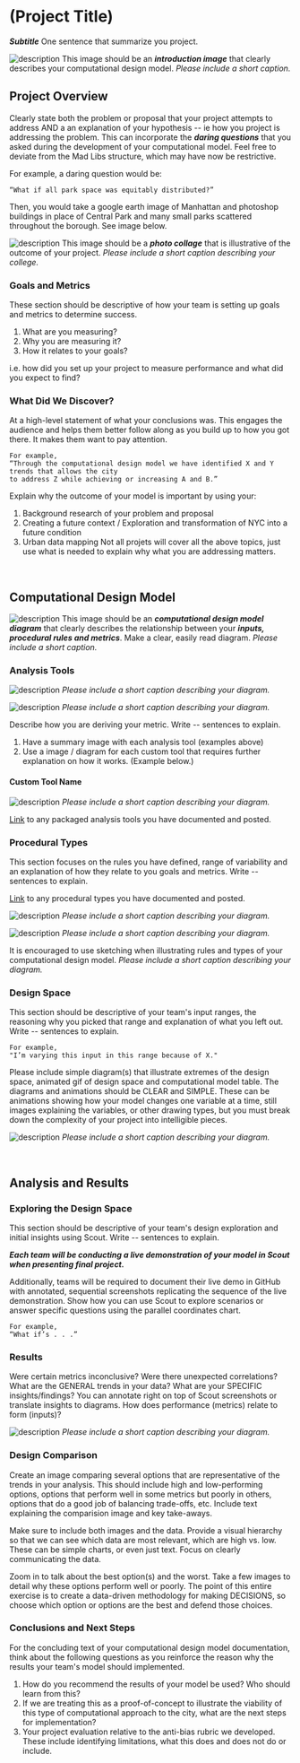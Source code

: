 # (Project Title)

***Subtitle*** One sentence that summarize you project.

![description](../images/Final_Project_Temple_Intro_Image.png)
This image should be an ***introduction image*** that clearly describes your computational design model.
*Please include a short caption.*

## Project Overview

Clearly state both the problem or proposal that your project attempts to address AND a an explanation of your hypothesis -- ie how you project is addressing the problem. This can incorporate the ***daring questions*** that you asked during the development of your computational model. Feel free to deviate from the Mad Libs structure, which may have now be restrictive.

For example, a daring question would be:

```
“What if all park space was equitably distributed?”
```

Then, you would take a google earth image of Manhattan and photoshop buildings in place of Central Park and many small parks scattered throughout the borough. See image below.


![description](../images/Final_Project_Temple_Collage_Image.jpg)
This image should be a ***photo collage*** that is illustrative of the outcome of your project.
*Please include a short caption describing your college.*


### Goals and Metrics

These section should be descriptive of how your team is setting up goals and metrics to determine success.

1. What are you measuring?
1. Why you are measuring it?
1. How it relates to your goals?

i.e. how did you set up your project to measure performance and what did you expect to find?

### What Did We Discover?

At a high-level statement of what your conclusions was. This engages the audience and helps them better follow along as you build up to how you got there. It makes them want to pay attention.


```
For example,
“Through the computational design model we have identified X and Y trends that allows the city
to address Z while achieving or increasing A and B.”
```

Explain why the outcome of your model is important by using your:
1. Background research of your problem and proposal
1. Creating a future context / Exploration and transformation of NYC into a future condition
1. Urban data mapping
Not all projets will cover all the above topics, just use what is needed to explain why what you are addressing matters.

<br />

## Computational Design Model

![description](../images/PT_CompDesignModelDiagram.png)
This image should be an ***computational design model diagram*** that clearly describes the relationship between your ***inputs, procedural rules and metrics***. Make a clear, easily read diagram.
*Please include a short caption.*


### Analysis Tools
![description](../images/PT_SummaryAnalysisTool.png)
*Please include a short caption describing your diagram.*

![description](../images/PT_AnalysisToolSummary.png)
*Please include a short caption describing your diagram.*

Describe how you are deriving your metric. Write -- sentences to explain.

1. Have a summary image with each analysis tool (examples above)
1. Use a image / diagram for each custom tool that requires further explanation on how it works. (Example below.)

#### Custom Tool Name
![description](../images/PT_ExampleToolExplanation.png)
*Please include a short caption describing your diagram.*

[Link](https://github.com/XIM-GSAPP/XIM-GSAPP-Fa20/tree/main/src/tools) to any packaged analysis tools you have documented and posted.



### Procedural Types

This section focuses on the rules you have defined, range of variability and an explanation of how they relate to you goals and metrics. Write -- sentences to explain.

[Link](https://github.com/XIM-GSAPP/XIM-GSAPP-Fa20/tree/main/src/types) to any procedural types you have documented and posted.

![description](../images/PT_DiagramProceduralType.png)
*Please include a short caption describing your diagram.*

![description](../images/PT_DiagramProceduralTypeSketch.png)
*Please include a short caption describing your diagram.*

It is encouraged to use sketching when illustrating rules and types of your computational design model.
*Please include a short caption describing your diagram.*


### Design Space

This section should be descriptive of your team's input ranges, the reasoning why you picked that range and explanation of what you left out. Write -- sentences to explain.

```
For example,
"I’m varying this input in this range because of X."
```

Please include simple diagram(s) that illustrate extremes of the design space, animated gif of design space and computational model table. The diagrams and animations should be CLEAR and SIMPLE. These can be animations showing how your model changes one variable at a time, still images explaining the variables, or other drawing types, but you must break down the complexity of your project into intelligible pieces.



![description](../images/PT_DiagramRangeInput.png)
*Please include a short caption describing your diagram.*

<br />

## Analysis and Results

### Exploring the Design Space

This section should be descriptive of your team's design exploration and initial insights using Scout. Write -- sentences to explain.

***Each team will be conducting a live demonstration of your model in Scout when presenting final project.***

Additionally, teams will be required to document their live demo in GitHub with annotated, sequential screenshots replicating the sequence of the live demonstration. Show how you can use Scout to explore scenarios or answer specific questions using the parallel coordinates chart.

```
For example,
“What if’s . . .”
```

### Results

Were certain metrics inconclusive? Were there unexpected correlations? What are the GENERAL trends in your data? What are your SPECIFIC insights/findings? You can annotate right on top of Scout screenshots or translate insights to diagrams. How does performance (metrics) relate to form (inputs)?

![description](../images/PT_PerformanceSummarySlide.png)
*Please include a short caption describing your diagram.*

### Design Comparison

Create an image comparing several options that are representative of the trends in your analysis. This should include high and low-performing options, options that perform well in some metrics but poorly in others, options that do a good job of balancing trade-offs, etc. Include text explaining the comparision image and key take-aways.

Make sure to include both images and the data. Provide a visual hierarchy so that we can see which data are most relevant, which are high vs.  low. These can be simple charts, or even just text. Focus on clearly communicating the data. 

Zoom in to talk about the best option(s) and the worst. Take a few images to detail why these options perform well or poorly. The point of this entire exercise is to create a data-driven methodology for making DECISIONS, so choose which option or options are the best and defend those choices.

### Conclusions and Next Steps

For the concluding text of your computational design model documentation, think about the following questions as you reinforce the reason why the results your team's model should implemented.

1. How do you recommend the results of your model be used? Who should learn from this?
1. If we are treating this as a proof-of-concept to illustrate the viability of this type of computational approach to the city, what are the next steps for implementation?
1. Your project evaluation relative to the anti-bias rubric we developed. These include identifying limitations, what this does and does not do or include.
